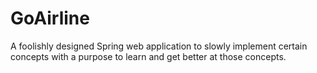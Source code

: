 # GoAirline
A foolishly designed Spring web application to slowly implement certain concepts with a purpose to learn and get better at those concepts.
